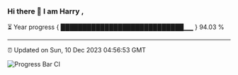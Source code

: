 ### Hi there 👋 I am Harry , 

⏳ Year progress { ████████████████████████████▁▁ } 94.03 %

---

⏰ Updated on Sun, 10 Dec 2023 04:56:53 GMT

![Progress Bar CI](https://github.com/duykhang68/duykhang68/workflows/Progress%20Bar%20CI/badge.svg)
